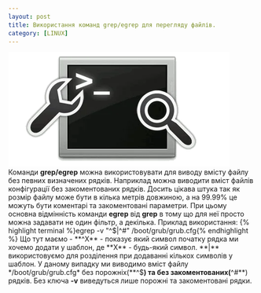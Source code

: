 ```yaml
---
layout: post
title: Використання команд grep/egrep для перегляду файлів.
category: [LINUX]
---
```

![terminal logo](/assets/media/terminal.webp?style=head)  
Команди **grep/egrep** можна використовувати для виводу вмісту файлу без певних визначених рядків.<!--more--> Наприклад можна виводити вміст файлів конфігурації без закоментованих рядків. Досить цікава штука так як розмір файлу може бути в кілька метрів довжиною, а на 99.99% це можуть бути коментарі та закоментовані параметри. При цьому основна відмінність команди **egrep** від **grep** в тому що для неї просто можна задавати не один фільтр, а декілька. Приклад використання:
    {% highlight terminal %}egrep -v "^$|^#" /boot/grub/grub.cfg{% endhighlight %}
Що тут маємо - **^X** - показує який символ початку рядка ми хочемо додати у шаблон, де **X** - будь-який символ.
**|** використовуємо для розділення при додаванні кількох символів у шаблон.
У даному випадку ми виводимо вміст файлу */boot/grub/grub.cfg* без порожніх(**^$**) та без закоментованих(**^#**) рядків.
Без ключа **-v** виведуться лише порожні та закоментовані рядки.
